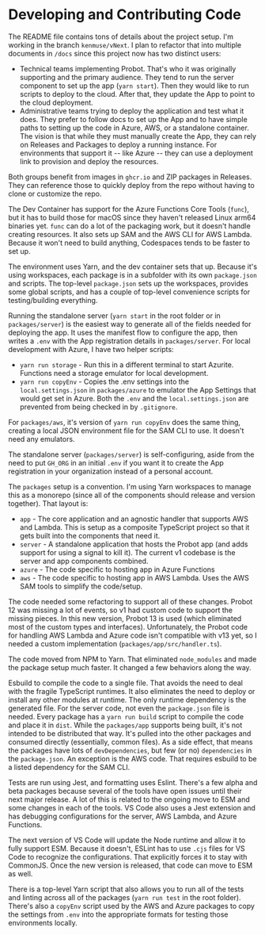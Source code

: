 # Developing and Contributing Code

The README file contains tons of details about the project setup. I'm working in the branch `kenmuse/vNext`. I plan to refactor that into multiple documents in `/docs` since this project now has two distinct users:

- Technical teams implementing Probot. That's who it was originally supporting and the primary audience. They tend to run the server component to set up the app (`yarn start`). Then they would like to run scripts to deploy to the cloud. After that, they update the App to point to the cloud deployment.
- Administrative teams trying to deploy the application and test what it does. They prefer to follow docs to set up the App and to have simple paths to setting up the code in Azure, AWS, or a standalone container. The vision is that while they must manually create the App, they can rely on Releases and Packages to deploy a running instance. For environments that support it -- like Azure -- they can use a deployment link to provision and deploy the resources.

Both groups benefit from images in `ghcr.io` and ZIP packages in Releases. They can reference those to quickly deploy from the repo without having to clone or customize the repo.

The Dev Container has support for the Azure Functions Core Tools (`func`), but it has to build those for macOS since they haven't released Linux arm64 binaries yet. `func` can do a lot of the packaging work, but it doesn't handle creating resources. It also sets up SAM and the AWS CLI for AWS Lambda. Because it won't need to build anything, Codespaces tends to be faster to set up.

The environment uses Yarn, and the dev container sets that up. Because it's using workspaces, each package is in a subfolder with its own `package.json` and scripts. The top-level `package.json` sets up the workspaces, provides some global scripts, and has a couple of top-level convenience scripts for testing/building everything.

Running the standalone server (`yarn start` in the root folder or in `packages/server`) is the easiest way to generate all of the fields needed for deploying the app. It uses the manifest flow to configure the app, then writes a `.env` with the App registration details in `packages/server`. For local development with Azure, I have two helper scripts:

- `yarn run storage` - Run this in a different terminal to start Azurite. Functions need a storage emulator for local development.
- `yarn run copyEnv` - Copies the .env settings into the `local.settings.json` in `packages/azure` to emulator the App Settings that would get set in Azure. Both the `.env` and the `local.settings.json` are prevented from being checked in by `.gitignore`.

For `packages/aws`, it's version of `yarn run copyEnv` does the same thing, creating a local JSON environment file for the SAM CLI to use. It doesn't need any emulators.

The standalone server (`packages/server`) is self-configuring, aside from the need to put `GH_ORG` in an initial `.env` if you want it to create the App registration in your organization instead of a personal account. 

The `packages` setup is a convention. I'm using Yarn workspaces to manage this as a monorepo (since all of the components should release and version together). That layout is:
- `app` - The core application and an agnostic handler that supports AWS and Lambda. This is setup as a composite TypeScript project so that it gets built into the components that need it.
- `server` - A standalone application that hosts the Probot app (and adds support for using a signal to kill it). The current v1 codebase is the server and app components combined.
- `azure` - The code specific to hosting app in Azure Functions
- `aws` - The code specific to hosting app in AWS Lambda. Uses the AWS SAM tools to simplify the code/setup.

The code needed some refactoring to support all of these changes. Probot 12 was missing a lot of events, so v1 had custom code to support the missing pieces. In this new version, Probot 13 is used (which eliminated most of the custom types and interfaces). Unfortunately, the Probot code for handling AWS Lambda and Azure code isn't compatible with v13 yet, so I needed a custom implementation (`packages/app/src/handler.ts`).

The code moved from NPM to Yarn. That eliminated `node_modules` and made the package setup much faster. It changed a few behaviors along the way. 

Esbuild to compile the code to a single file. That avoids the need to deal with the fragile TypeScript runtimes. It also eliminates the need to deploy or install any other modules at runtime. The only runtime dependency is the generated file. For the server code, not even the `package.json` file is needed. Every package has a `yarn run build` script to compile the code and place it in `dist`. While the `packages/app` supports being built, it's not intended to be distributed that way. It's pulled into the other packages and consumed directly (essentially, common files). As a side effect, that means the packages have lots of `devDependencies`, but few (or no) `dependencies` in the `package.json`. An exception is the AWS code. That requires esbuild to be a listed dependency for the SAM CLI.

Tests are run using Jest, and formatting uses Eslint. There's a few alpha and beta packages because several of the tools have open issues until their next major release. A lot of this is related to the ongoing move to ESM and some changes in each of the tools. VS Code also uses a Jest extension and has debugging configurations for the server, AWS Lambda, and Azure Functions.

The next version of VS Code will update the Node runtime and allow it to fully support ESM. Because it doesn't, ESLint has to use `.cjs` files for VS Code to recognize the configurations. That explicitly forces it to stay with CommonJS. Once the new version is released, that code can move to ESM as well.

There is a top-level Yarn script that also allows you to run all of the tests and linting across all of the packages (`yarn run test` in the root folder). There's also a `copyEnv` script used by the AWS and Azure packages to copy the settings from `.env` into the appropriate formats for testing those environments locally.
